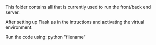 This folder contains all that is currently used to run the front/back end server.

After setting up Flask as in the intructions and activating the virtual environment:

Run the code using: python "filename"
